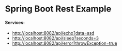 # Spring Boot Rest Example

#### Services:
* [http://localhost:8082/api/echo?data=asd](hhttp://localhost:8082/api/echo?data=asd)
* [http://localhost:8082/api/sleep?seconds=3](http://localhost:8082/api/sleep?seconds=3)
* [http://localhost:8082/api/error?throwException=true](http://localhost:8082/api/error?throwException=true)

